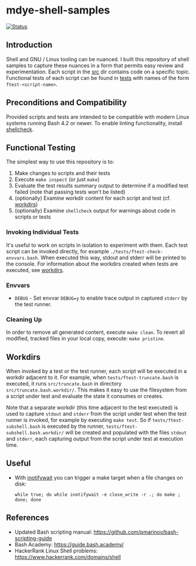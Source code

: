 # mdye-shell-samples

[![Status](https://github.com/michaeldye/mdye-shell-samples/actions/workflows/shell-samples.yaml/badge.svg)](https://github.com/michaeldye/mdye-shell-samples/actions)


## Introduction

Shell and GNU / Linux tooling can be nuanced. I built this repository of shell samples to capture these nuances in a form that permits easy review and experimentation. Each script in the [src](./src) dir contains code on a specific topic. Functional tests of each script can be found in [tests](./tests) with names of the form `ftest-<script-name>`.

## Preconditions and Compatibility

Provided scripts and tests are intended to be compatible with modern Linux systems running Bash 4.2 or newer. To enable linting functionality, install [shellcheck](https://github.com/koalaman/shellcheck).

## Functional Testing

The simplest way to use this repository is to:

1. Make changes to scripts and their tests
1. Execute `make inspect` (or just `make`)
1. Evaluate the test results summary output to determine if a modified test failed (note that passing tests won't be listed)
1. (optionally) Examine workdir content for each script and test (cf. [workdirs](#Workdirs))
1. (optionally) Examine `shellcheck` output for warnings about code in scripts or tests

### Invoking Individual Tests

It's useful to work on scripts in isolation to experiment with them. Each test script can be invoked directly, for example `./tests/ftest-check-envvars.bash`. When executed this way, stdout and stderr will be printed to the console. For information about the workdirs created when tests are executed, see [workdirs](#Workdirs).

### Envvars

* `DEBUG` - Set envvar `DEBUG=y` to enable trace output in captured `stderr` by the test runner.

### Cleaning Up

In order to remove all generated content, execute `make clean`. To revert all modified, tracked files in your local copy, execute: `make pristine`.

## Workdirs

When invoked by a test or the test runner, each script will be executed in a workdir adjacent to it. For example, when `tests/ftest-truncate.bash` is executed, it runs `src/truncate.bash` in directory `src/truncate.bash.workdir/`. This makes it easy to use the filesystem from a script under test and evaluate the state it consumes or creates.

Note that a separate workdir (this time adjacent to the test executed) is used to capture `stdout` and `stderr` from the script under test when the test runner is invoked, for example by executing `make test`. So if `tests/ftest-subshell.bash` is executed by the runner, `tests/ftest-subshell.bash.workdir/` will be created and populated with the files `stdout` and `stderr`, each capturing output from the script under test at execution time.

## Useful

* With [inotifywait](https://man7.org/linux/man-pages/man1/inotifywait.1.html) you can trigger a make target when a file changes on disk:

  ```
  while true; do while inotifywait -e close_write -r .; do make ; done; done
  ```

## References

* Updated Bash scripting manual: https://github.com/pmarinov/bash-scripting-guide
* Bash Academy: https://guide.bash.academy/
* HackerRank Linux Shell problems: https://www.hackerrank.com/domains/shell
